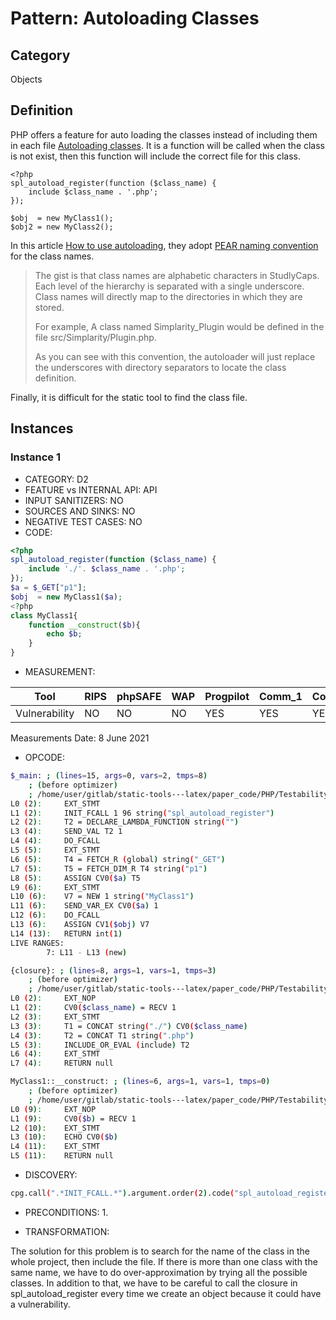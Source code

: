 # Pattern: Autoloading Classes

## Category

Objects

## Definition

PHP offers a feature for auto loading the classes instead of including them in each file [Autoloading classes](https://www.php.net/manual/en/language.oop5.autoload.php). It is a function will be called when the class is not exist, then this function will include the correct file for this class.

```
<?php
spl_autoload_register(function ($class_name) {
    include $class_name . '.php';
});

$obj  = new MyClass1();
$obj2 = new MyClass2();
```

In this article [How to use autoloading](https://www.smashingmagazine.com/2015/05/how-to-use-autoloading-and-a-plugin-container-in-wordpress-plugins/), they adopt [PEAR naming convention](https://pear.php.net/manual/en/standards.naming.php) for the class names.

> The gist is that class names are alphabetic characters in StudlyCaps. Each level of the hierarchy is separated with a single underscore. Class names will directly map to the directories in which they are stored.
>
> For example, A class named Simplarity_Plugin would be defined in the file src/Simplarity/Plugin.php.
>
> As you can see with this convention, the autoloader will just replace the underscores with directory separators to locate the class definition.

Finally, it is difficult for the static tool to find the class file.

## Instances

### Instance 1

- CATEGORY:  D2
- FEATURE vs INTERNAL API: API
- INPUT SANITIZERS:  NO
- SOURCES AND SINKS: NO 
- NEGATIVE TEST CASES: NO
- CODE:

```php
<?php
spl_autoload_register(function ($class_name) {
    include './'. $class_name . '.php';
});
$a = $_GET["p1"];
$obj  = new MyClass1($a);
<?php
class MyClass1{
    function __construct($b){
        echo $b;
    }
}
```

- MEASUREMENT:

| Tool          | RIPS | phpSAFE | WAP  | Progpilot | Comm_1 | Comm_2 | Correct |
| ------------- | ---- | ------- | ---- | --------- | ------- | --------- | ------- |
| Vulnerability | NO   | NO      | NO   | YES       | YES      | YES        | YES     |
Measurements Date: 8 June 2021

- OPCODE:

```bash
$_main: ; (lines=15, args=0, vars=2, tmps=8)
    ; (before optimizer)
    ; /home/user/gitlab/static-tools---latex/paper_code/PHP/Testability_Patterns/21_autoloading_classes/21_autoloading_classes.php:1-13
L0 (2):     EXT_STMT
L1 (2):     INIT_FCALL 1 96 string("spl_autoload_register")
L2 (2):     T2 = DECLARE_LAMBDA_FUNCTION string("")
L3 (4):     SEND_VAL T2 1
L4 (4):     DO_FCALL
L5 (5):     EXT_STMT
L6 (5):     T4 = FETCH_R (global) string("_GET")
L7 (5):     T5 = FETCH_DIM_R T4 string("p1")
L8 (5):     ASSIGN CV0($a) T5
L9 (6):     EXT_STMT
L10 (6):    V7 = NEW 1 string("MyClass1")
L11 (6):    SEND_VAR_EX CV0($a) 1
L12 (6):    DO_FCALL
L13 (6):    ASSIGN CV1($obj) V7
L14 (13):   RETURN int(1)
LIVE RANGES:
        7: L11 - L13 (new)

{closure}: ; (lines=8, args=1, vars=1, tmps=3)
    ; (before optimizer)
    ; /home/user/gitlab/static-tools---latex/paper_code/PHP/Testability_Patterns/21_autoloading_classes/21_autoloading_classes.php:2-4
L0 (2):     EXT_NOP
L1 (2):     CV0($class_name) = RECV 1
L2 (3):     EXT_STMT
L3 (3):     T1 = CONCAT string("./") CV0($class_name)
L4 (3):     T2 = CONCAT T1 string(".php")
L5 (3):     INCLUDE_OR_EVAL (include) T2
L6 (4):     EXT_STMT
L7 (4):     RETURN null

MyClass1::__construct: ; (lines=6, args=1, vars=1, tmps=0)
    ; (before optimizer)
    ; /home/user/gitlab/static-tools---latex/paper_code/PHP/Testability_Patterns/21_autoloading_classes/21_autoloading_classes.php:9-11
L0 (9):     EXT_NOP
L1 (9):     CV0($b) = RECV 1
L2 (10):    EXT_STMT
L3 (10):    ECHO CV0($b)
L4 (11):    EXT_STMT
L5 (11):    RETURN null
```

- DISCOVERY:

```bash
cpg.call(".*INIT_FCALL.*").argument.order(2).code("spl_autoload_register").location.l
```

- PRECONDITIONS:
   1.

- TRANSFORMATION: 

The solution for this problem is to search for the name of the class in the whole project, then include the file. If there is more than one class with the same name, we have to do over-approximation by trying all the possible classes. In addition to that, we have to be careful to call the closure in spl_autoload_register every time we create an object because it could have a vulnerability.

```

```



